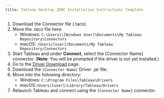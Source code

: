 ```yaml
---
title: Tableau Desktop JDBC Installation Instructions Template
---
```


1. Download the Connector file (.taco).
2. Move the .taco file here:
      - Windows: `C:\Users\\[Windows User]\Documents\My Tableau Repository\Connectors`
      - macOS: `/Users/[user]/Documents/My Tableau Repository/Connectors`
3. Start Tableau and under **Connect**, select the [Connector Name] connector. (**Note**:  You will be prompted if the driver is not yet installed.)
4. Go to the [Driver Download](https://www.driverdownloadlinkhere.com) page.
5. Download the `[Connector Name]` Driver .jar file.
6. Move into the following directory:
   - Windows: `C:\Program Files\Tableau\Drivers`
   - macOS:`/Users/[user]/Library/Tableau/Drivers`
7. Relaunch Tableau and connect using the `[Connector Name]` connector. 